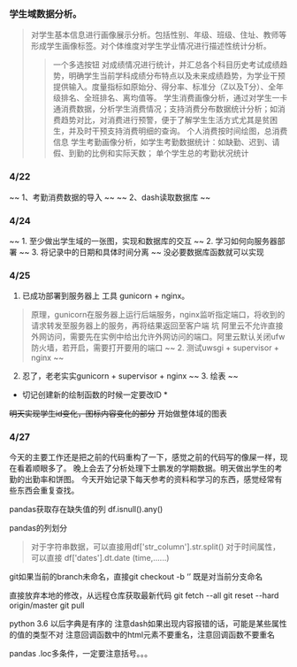 ### 学生域数据分析。
> 对学生基本信息进行画像展示分析。包括性别、年级、班级、住址、教师等形成学生画像标签。对个体维度对学生学业情况进行描述性统计分析。
>> 一个多选按钮
> 对成绩情况进行统计，并汇总各个科目历史考试成绩趋势，明确学生当前学科成绩分布特点以及未来成绩趋势，为学业干预提供输入。度量指标如原始分、得分率、标准分（Z以及T分）、全年级排名、全班排名、离均值等。
> 学生消费画像分析，通过对学生一卡通消费数据，分析学生消费情况；支持消费分布数据统计分析；如消费趋势对比，对消费进行预警，便于了解学生生活方式尤其是贫困生，并及时干预支持消费明细的查询。
>> 个人消费按时间绘图，总消费信息
> 学生考勤画像分析，如学生考勤数据统计：如缺勤、迟到、请假、到勤的比例和实际天数；
>> 单个学生总的考勤状况统计

### 4/22
~~  1、考勤消费数据的导入 ~~
~~  2、dash读取数据库 ~~


### 4/24
~~ 1. 至少做出学生域的一张图，实现和数据库的交互 ~~
2. 学习如何向服务器部署
~~ 3. 将记录中的日期和具体时间分离 ~~ 没必要数据库函数就可以实现

### 4/25
1. 已成功部署到服务器上 工具 gunicorn + nginx。
> 原理，gunicorn在服务器上运行后端服务，nginx监听指定端口，将收到的请求转发至服务器上的服务，再将结果返回至客户端
> 坑 阿里云不允许直接外网访问，需要先在实例中给出允许外网访问的端口。阿里云默认关闭ufw防火墙，若开启，需要打开要用的端口
~~ 2. 测试uwsgi + supervisor + nginx ~~
2. 忍了，老老实实gunicorn + supervisor + nginx
~~ 3. 绘表 ~~

* 切记创建新的绘制函数的时候一定要改ID *

~~明天实现学生id变化，图标内容变化的部分~~
开始做整体域的图表


### 4/27
今天的主要工作还是把之前的代码重构了一下，感觉之前的代码写的像屎一样，现在看着顺眼多了。
晚上会去了分析处理下士鹏发的学期数据。明天做出学生的考勤的出勤率和饼图。
今天开始记录下每天参考的资料和学习的东西，感觉经常有些东西会重复查找。

pandas获取存在缺失值的列 df.isnull().any()

pandas的列划分
> 对于字符串数据，可以直接用df['str_column'].str.split()
> 对于时间属性，可以直接 df['dates'].dt.date (time,......)


git如果当前的branch未命名，直接git checkout -b ‘’ 既是对当前分支命名


直接放弃本地的修改，从远程仓库获取最新代码 
git fetch --all 
git reset --hard origin/master
git pull

python 3.6 以后字典是有序的
注意dash如果出现内容报错的话，可能是某些属性的值的类型不对
注意回调函数中的html元素不要重名，注意回调函数不要重名

pandas .loc多条件，一定要注意括号。。。
